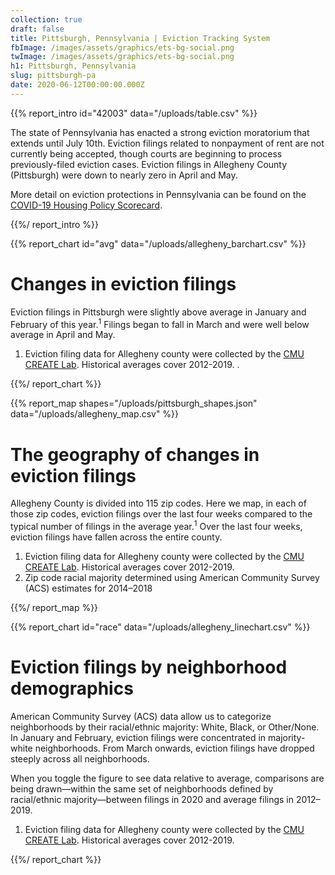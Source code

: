 ```yaml
---
collection: true
draft: false
title: Pittsburgh, Pennsylvania | Eviction Tracking System
fbImage: /images/assets/graphics/ets-bg-social.png
twImage: /images/assets/graphics/ets-bg-social.png
h1: Pittsburgh, Pennsylvania
slug: pittsburgh-pa
date: 2020-06-12T00:00:00.000Z
---
```


{{% report_intro id="42003" data="/uploads/table.csv" %}}

The state of Pennsylvania has enacted a strong eviction moratorium that extends until July 10th. Eviction filings related to nonpayment of rent are not currently being accepted, though courts are beginning to process previously-filed eviction cases. Eviction filings in Allegheny County (Pittsburgh) were down to nearly zero in April and May.

More detail on eviction protections in Pennsylvania can be found on the [COVID-19 Housing Policy Scorecard](https://evictionlab.org/covid-policy-scorecard/pa/).

{{%/ report_intro %}}



{{% report_chart id="avg" data="/uploads/allegheny_barchart.csv" %}}





# Changes in eviction filings

Eviction filings in Pittsburgh were slightly above average in January and February of this year.<sup>1</sup> Filings began to fall in March and were well below average in April and May.

1. Eviction filing data for Allegheny county were collected by the [CMU CREATE Lab](http://evict-response.earthtime.org/). Historical averages cover 2012-2019. 
.





{{%/ report_chart %}}



{{% report_map shapes="/uploads/pittsburgh_shapes.json" data="/uploads/allegheny_map.csv" %}}





# The geography of changes in eviction filings

Allegheny County is divided into 115 zip codes. Here we map, in each of those zip codes, eviction filings over the last four weeks compared to the typical number of filings in the average year.<sup>1</sup> Over the last four weeks, eviction filings have fallen across the entire county.

1. Eviction filing data for Allegheny county were collected by the [CMU CREATE Lab](http://evict-response.earthtime.org/). Historical averages cover 2012-2019.
2. Zip code racial majority determined using American Community Survey (ACS) estimates for 2014–2018





{{%/ report_map %}}



{{% report_chart id="race" data="/uploads/allegheny_linechart.csv" %}}



# Eviction filings by neighborhood demographics

American Community Survey (ACS) data allow us to categorize neighborhoods by their racial/ethnic majority: White, Black, or Other/None. In January and February, eviction filings were concentrated in majority-white neighborhoods. From March onwards, eviction filings have dropped steeply across all neighborhoods.

When you toggle the figure to see data relative to average, comparisons are being drawn—within the same set of neighborhoods defined by racial/ethnic majority—between filings in 2020 and average filings in 2012–2019. 

1. Eviction filing data for Allegheny county were collected by the [CMU CREATE Lab](http://evict-response.earthtime.org/). Historical averages cover 2012-2019.




{{%/ report_chart %}}